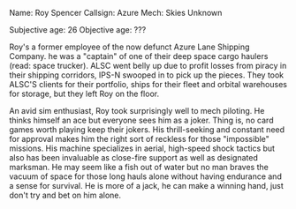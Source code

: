 Name: Roy Spencer
Callsign: Azure
Mech: Skies Unknown

Subjective age: 26
Objective age: ???

Roy's a former employee of the now defunct Azure Lane Shipping Company. he was a "captain" of one of their deep space cargo haulers (read: space trucker). ALSC went belly up due to profit losses from piracy in their shipping corridors, IPS-N swooped in to pick up the pieces. They took ALSC'S clients for their portfolio, ships for their fleet and orbital warehouses for storage, but they left Roy on the floor. 

An avid sim enthusiast, Roy took surprisingly well to mech piloting. He thinks himself an ace but everyone sees him as a joker. Thing is, no card games worth playing keep their jokers. His thrill-seeking and constant need for approval makes him the right sort of reckless for those "impossible" missions. His machine specializes in aerial, high-speed shock tactics but also has been invaluable as close-fire support as well as designated marksman. He may seem like a fish out of water but no man braves the vacuum of space for those long hauls alone without having endurance and a sense for survival. He is more of a jack, he can make a winning hand, just don't try and bet on him alone.